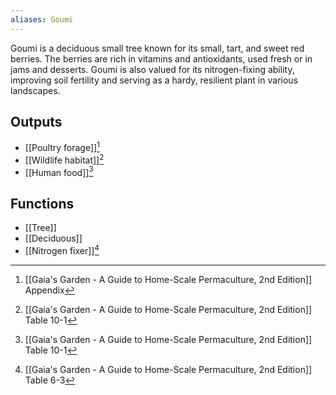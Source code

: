 ```yaml
---
aliases: Goumi
---
```

Goumi is a deciduous small tree known for its small, tart, and sweet red berries. The berries are rich in vitamins and antioxidants, used fresh or in jams and desserts. Goumi is also valued for its nitrogen-fixing ability, improving soil fertility and serving as a hardy, resilient plant in various landscapes.

## Outputs
- [[Poultry forage]][^1]
- [[Wildlife habitat]][^3]
- [[Human food]][^3]
## Functions
- [[Tree]]
- [[Deciduous]]
- [[Nitrogen fixer]][^2]

[^1]: [[Gaia's Garden - A Guide to Home-Scale Permaculture, 2nd Edition]] Appendix
[^2]: [[Gaia's Garden - A Guide to Home-Scale Permaculture, 2nd Edition]] Table 6-3
[^3]: [[Gaia's Garden - A Guide to Home-Scale Permaculture, 2nd Edition]] Table 10-1
